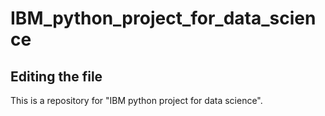 # IBM_python_project_for_data_science

## Editing the file

This is a repository for "IBM python project for data science".
